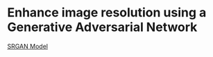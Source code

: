 # Enhance image resolution using a Generative Adversarial Network
[SRGAN Model](https://github.com/LamKser/Image-super-resolution-using-GAN/blob/main/README.md)
